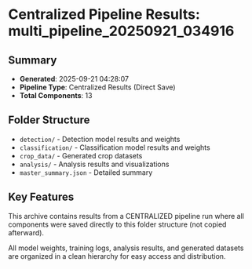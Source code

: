 # Centralized Pipeline Results: multi_pipeline_20250921_034916

## Summary
- **Generated**: 2025-09-21 04:28:07
- **Pipeline Type**: Centralized Results (Direct Save)
- **Total Components**: 13

## Folder Structure
- `detection/` - Detection model results and weights
- `classification/` - Classification model results and weights
- `crop_data/` - Generated crop datasets
- `analysis/` - Analysis results and visualizations
- `master_summary.json` - Detailed summary

## Key Features
This archive contains results from a CENTRALIZED pipeline run where all components
were saved directly to this folder structure (not copied afterward).

All model weights, training logs, analysis results, and generated datasets are
organized in a clean hierarchy for easy access and distribution.
